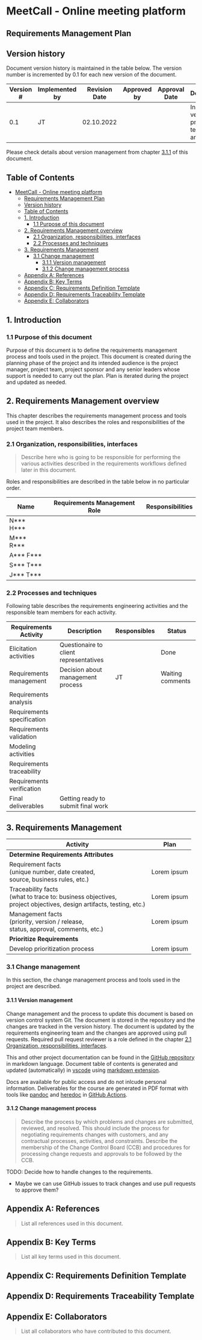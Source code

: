 # MeetCall - Online meeting platform
## Requirements Management Plan

## Version history

Document version history is maintained in the table below. The version number is incremented by 0.1 for each new version of the document.

| Version # | Implemented by | Revision Date | Approved by | Approval Date | Description |
|-----------|----------------|---------------|-------------|---------------|-------------|
| 0.1 | JT | 02.10.2022 | | | Initial version, propsal of techniques and tools |

Please check details about version management from chapter [3.1.1](#311-version-management) of this document.

## Table of Contents

- [MeetCall - Online meeting platform](#meetcall---online-meeting-platform)
  - [Requirements Management Plan](#requirements-management-plan)
  - [Version history](#version-history)
  - [Table of Contents](#table-of-contents)
  - [1. Introduction](#1-introduction)
    - [1.1 Purpose of this document](#11-purpose-of-this-document)
  - [2. Requirements Management overview](#2-requirements-management-overview)
    - [2.1 Organization, responsibilities, interfaces](#21-organization-responsibilities-interfaces)
    - [2.2 Processes and techniques](#22-processes-and-techniques)
  - [3. Requirements Management](#3-requirements-management)
    - [3.1 Change management](#31-change-management)
      - [3.1.1 Version management](#311-version-management)
      - [3.1.2 Change management process](#312-change-management-process)
  - [Appendix A: References](#appendix-a-references)
  - [Appendix B: Key Terms](#appendix-b-key-terms)
  - [Appendix C: Requirements Definition Template](#appendix-c-requirements-definition-template)
  - [Appendix D: Requirements Traceability Template](#appendix-d-requirements-traceability-template)
  - [Appendix E: Collaborators](#appendix-e-collaborators)


## 1. Introduction

### 1.1 Purpose of this document
Purpose of this document is to define the requirements management process and tools used in the project. This document is created during the planning phase of the project and its intended audience is the project manager, project team, project sponsor and any senior leaders whose support is needed to carry out the plan. Plan is iterated during the project and updated as needed.


## 2. Requirements Management overview

This chapter describes the requirements management process and tools used in the project. It also describes the roles and responsibilities of the project team members.

### 2.1 Organization, responsibilities, interfaces

> Describe here who is going to be responsible for performing the various activities described in the requirements workflows defined later in this document.

Roles and responsibilities are described in the table below in no particular order.

| Name | Requirements Management Role | Responsibilities |
|------|------------------------------|------------------|
| N*** H*** | |  |
| M*** R*** | |  |
| A*** F*** | |  |
| S*** T*** | |  |
| J*** T*** | | |

### 2.2 Processes and techniques

Following table describes the requirements engineering activities and the responsible team members for each activity.

| **Requirements Activity** | **Description** | **Responsibles** | **Status** |
|-----------------------|----------|----------|--------|
| Elicitation activities | Questionaire to client representatives | | Done |
| Requirements management | Decision about management process | JT | Waiting comments |
| Requirements analysis | | | | |
| Requirements specification | | | | |
| Requirements validation | | | | |
| Modeling activities | | | | |
| Requirements traceability | | | | |
| Requirements verification | | | | |
| Final deliverables | Getting ready to submit final work  | | | |



## 3. Requirements Management

| **Activity** | **Plan** |
|--------------|----------|
| **Determine Requirements Attributes**|
| Requirement facts<br />(unique number, date created,<br />source, business rules, etc.) | Lorem ipsum |
| Traceability facts<br />(what to trace to: business objectives,<br />project objectives, design artifacts, testing, etc.) | Lorem ipsum |
| Management facts<br />(priority, version / release,<br />status, approval, comments, etc.) | Lorem ipsum |
| **Prioritize Requirements** |
| Develop prioritization process | Lorem ipsum |

### 3.1 Change management

In this section, the change management process and tools used in the project are described.

#### 3.1.1 Version management
Change management and the process to update this document is based on version control system Git. The document is stored in the repository and the changes are tracked in the version history. The document is updated by the requirements engineering team and the changes are approved using pull requests. Required pull request reviewer is a role defined in the chapter [2.1 Organization, responsibilities, interfaces](#21-organization-responsibilities-interfaces).

This and other project documentation can be found in the [GitHub repository](https://github.com/joniturunen/lut-requirements-engineering) in markdown language. Document table of contents is generated and updated (automatically) in [vscode](https://code.visualstudio.com) using [markdown extension](https://marketplace.visualstudio.com/items?itemName=yzhang.markdown-all-in-one).

Docs are available for public access and do not inlcude personal information. Deliverables for the course are generated in PDF format with tools like [pandoc](https://github.com/pandoc/pandoc-action-example) and [heredoc](https://tldp.org/LDP/abs/html/here-docs.html) in [GitHub Actions](https://docs.github.com/en/actions). 

#### 3.1.2 Change management process

> Describe the process by which problems and changes are submitted, reviewed, and resolved. This should include the process for negotiating requirements changes with customers, and any contractual processes, activities, and constraints. Describe the membership of the Change Control Board (CCB) and procedures for processing change requests and approvals to be followed by the CCB.

TODO: Decide how to handle changes to the requirements.

- Maybe we can use GitHub issues to track changes and use pull requests to approve them?

## Appendix A: References

> List all references used in this document.

## Appendix B: Key Terms

> List all key terms used in this document.

## Appendix C: Requirements Definition Template

## Appendix D: Requirements Traceability Template

## Appendix E: Collaborators

> List all collaborators who have contributed to this document.


